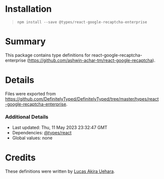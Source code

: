 # Installation
> `npm install --save @types/react-google-recaptcha-enterprise`

# Summary
This package contains type definitions for react-google-recaptcha-enterprise (https://github.com/ashwin-achar-tm/react-google-recaptcha).

# Details
Files were exported from https://github.com/DefinitelyTyped/DefinitelyTyped/tree/master/types/react-google-recaptcha-enterprise.

### Additional Details
 * Last updated: Thu, 11 May 2023 23:32:47 GMT
 * Dependencies: [@types/react](https://npmjs.com/package/@types/react)
 * Global values: none

# Credits
These definitions were written by [Lucas Akira Uehara](https://github.com/KsAkira10).
